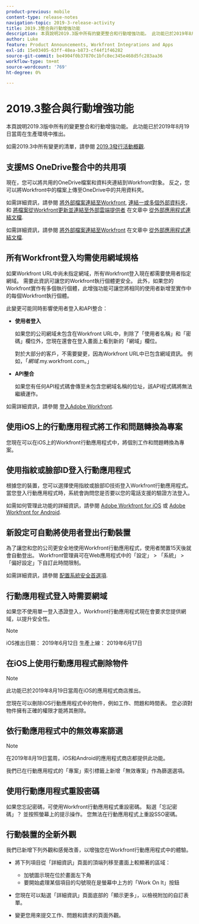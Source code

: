 ```yaml
---
product-previous: mobile
content-type: release-notes
navigation-topic: 2019-3-release-activity
title: 2019.3整合與行動增強功能
description: 本頁說明2019.3版中所有的變更整合和行動增強功能。 此功能已於2019年8月19日當周在生產環境中推出。
author: Luke
feature: Product Announcements, Workfront Integrations and Apps
exl-id: 15e03405-63ff-48ea-b873-cf44f1f46282
source-git-commit: be4904f0b37870c1bfc8ec345e468d5fc283aa36
workflow-type: tm+mt
source-wordcount: '769'
ht-degree: 0%

---
```


# 2019.3整合與行動增強功能

本頁說明2019.3版中所有的變更整合和行動增強功能。 此功能已於2019年8月19日當周在生產環境中推出。

如需2019.3中所有變更的清單，請參閱 [2019.3發行活動概觀](../../../../product-announcements/product-releases/quarterly-release-archive/2019.3-release-activity/2019.3-release-activity-overview.md).

## 支援MS OneDrive整合中的共用項

現在，您可以將共用的OneDrive檔案和資料夾連結到Workfront對象。 反之，您可以將Workfront中的檔案上傳至OneDrive中的共用資料夾。

如需詳細資訊，請參閱 [將外部檔案連結至Workfront](../../../../documents/adding-documents-to-workfront/link-documents-from-external-apps.md#linking-existing-documents), [連結一或多個外部資料夾](../../../../documents/adding-documents-to-workfront/link-documents-from-external-apps.md#linking-a-folder)，和 [將檔案從Workfront更新並連結至外部雲端提供者](../../../../documents/adding-documents-to-workfront/link-documents-from-external-apps.md#sending-documents) 在文章中 [從外部應用程式連結文檔](../../../../documents/adding-documents-to-workfront/link-documents-from-external-apps.md).

如需詳細資訊，請參閱 [將外部檔案連結至Workfront](../../../../documents/adding-documents-to-workfront/link-documents-from-external-apps.md#linking-existing-documents) 在文章中 [從外部應用程式連結文檔](../../../../documents/adding-documents-to-workfront/link-documents-from-external-apps.md).

## 所有Workfront登入均需使用網域規格

如果Workfront URL中尚未指定網域，所有Workfront登入現在都需要使用者指定網域。 需要此資訊可讓您的Workfront執行個體更安全。 此外，如果您的Workfront實作有多個執行個體，此增強功能可讓您將相同的使用者新增至實作中的每個Workfront執行個體。

此變更可能同時影響使用者登入和API整合：

* **使用者登入**

   如果您的公司網域未包含在Workfront URL中，則除了「使用者名稱」和「密碼」欄位外，您現在還會在登入畫面上看到新的「網域」欄位。

   對於大部分的客戶，不需要變更，因為Workfront URL中已包含網域資訊。 例如，「*網域*.my.workfront.com。」

* **API整合**

   如果您有任何API程式碼會傳至未包含您網域名稱的位址，該API程式碼將無法繼續運作。

如需詳細資訊，請參閱 [登入Adobe Workfront](../../../../workfront-basics/manage-your-account-and-profile/managing-your-workfront-account/log-in-to-workfront.md).

## 使用iOS上的行動應用程式將工作和問題轉換為專案

您現在可以在iOS上的Workfront行動應用程式中，將個別工作和問題轉換為專案。

## 使用指紋或臉部ID登入行動應用程式

根據您的裝置，您可以選擇使用指紋或臉部ID技術登入Workfront行動應用程式。 當您登入行動應用程式時，系統會詢問您是否要以您的電話支援的驗證方法登入。

如需如何管理此功能的詳細資訊，請參閱 [Adobe Workfront for iOS](../../../../workfront-basics/mobile-apps/using-the-workfront-mobile-app/workfront-for-ios.md) 或 [Adobe Workfront for Android](../../../../workfront-basics/mobile-apps/using-the-workfront-mobile-app/workfront-for-android.md).

## 新設定可自動將使用者登出行動裝置

為了讓您和您的公司更安全地使用Workfront行動應用程式，使用者閒置15天後就會自動登出。 Workfront管理員可在Web應用程式中的「設定」 > 「系統」 > 「偏好設定」下自訂此時間限制。

如需詳細資訊，請參閱 [配置系統安全首選項](../../../../administration-and-setup/manage-workfront/security/configure-security-preferences.md).

## 行動應用程式登入時需要網域

如果您不使用單一登入憑證登入，Workfront行動應用程式現在會要求您提供網域，以提升安全性。

>[!NOTE]
>
>iOS推出日期： 2019年6月12日
生產上線： 2019年6月17日

## 在iOS上使用行動應用程式刪除物件

>[!NOTE]
此功能已於2019年8月19日當周在iOS的應用程式商店推出。

您現在可以刪除iOS行動應用程式中的物件，例如工作、問題和時間表。 您必須對物件擁有正確的權限才能將其刪除。

## 依行動應用程式中的無效專案篩選

>[!NOTE]
在2019年8月19日當周，iOS和Android的應用程式商店都提供此功能。

我們已在行動應用程式的「專案」索引標籤上新增「無效專案」作為篩選選項。

## 使用行動應用程式重設密碼

如果您忘記密碼，可使用Workfront行動應用程式重設密碼。 點選「忘記密碼」？ 並按照螢幕上的提示操作。 您無法在行動應用程式上重設SSO密碼。

## 行動裝置的全新外觀

我們已新增下列外觀和感覺改善，以增強您在Workfront行動應用程式中的體驗。

* 將下列項目從「詳細資訊」頁面的頂端列移至畫面上較顯著的區域：

   * 加號圖示現在位於畫面左下角
   * 要開始處理某個項目的勾號現在是螢幕中上方的「Work On It」按鈕

* 您現在可以點選「詳細資訊」頁面底部的「顯示更多」，以檢視附加的自訂表單。
* 變更您用來提交工作、問題和請求的頁面外觀。

